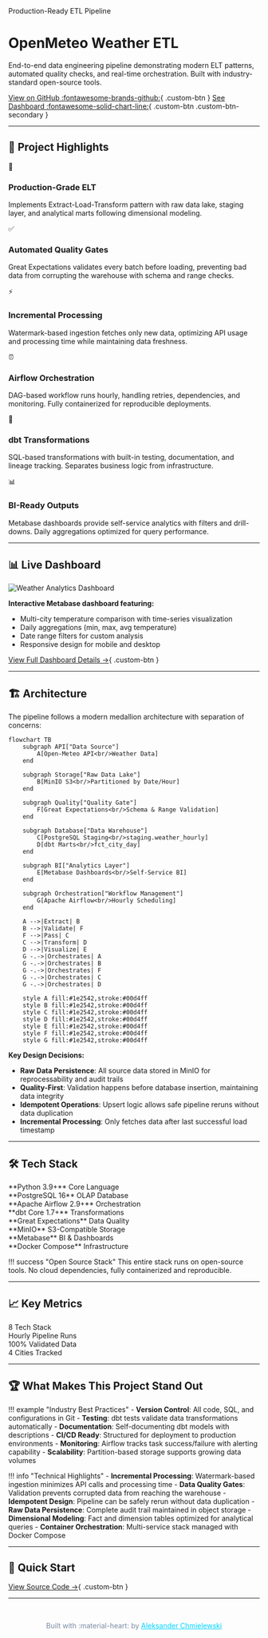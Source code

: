 <div class="hero-section" markdown="1">

<div class="hero-badge">Production-Ready ETL Pipeline</div>

# <span class="hero-title">OpenMeteo Weather ETL</span>

<p class="hero-subtitle">
End-to-end data engineering pipeline demonstrating modern ELT patterns, automated quality checks, and real-time orchestration. Built with industry-standard open-source tools.
</p>

[View on GitHub :fontawesome-brands-github:](https://github.com/a-chmielewski/endtoend-etl-openmeteo){ .custom-btn }
[See Dashboard :fontawesome-solid-chart-line:](#live-dashboard){ .custom-btn .custom-btn-secondary }

</div>

---

## :rocket: Project Highlights

<div class="feature-grid" markdown="1">

<div class="feature-card" markdown="1">
<div class="feature-icon">🔄</div>

### **Production-Grade ELT**
Implements Extract-Load-Transform pattern with raw data lake, staging layer, and analytical marts following dimensional modeling.
</div>

<div class="feature-card" markdown="1">
<div class="feature-icon">✅</div>

### **Automated Quality Gates**
Great Expectations validates every batch before loading, preventing bad data from corrupting the warehouse with schema and range checks.
</div>

<div class="feature-card" markdown="1">
<div class="feature-icon">⚡</div>

### **Incremental Processing**
Watermark-based ingestion fetches only new data, optimizing API usage and processing time while maintaining data freshness.
</div>

<div class="feature-card" markdown="1">
<div class="feature-icon">⏰</div>

### **Airflow Orchestration**
DAG-based workflow runs hourly, handling retries, dependencies, and monitoring. Fully containerized for reproducible deployments.
</div>

<div class="feature-card" markdown="1">
<div class="feature-icon">🔧</div>

### **dbt Transformations**
SQL-based transformations with built-in testing, documentation, and lineage tracking. Separates business logic from infrastructure.
</div>

<div class="feature-card" markdown="1">
<div class="feature-icon">📊</div>

### **BI-Ready Outputs**
Metabase dashboards provide self-service analytics with filters and drill-downs. Daily aggregations optimized for query performance.
</div>

</div>

---

## :bar_chart: Live Dashboard

<div class="dashboard-preview" markdown="1">

![Weather Analytics Dashboard](assets/dashboard.png)

**Interactive Metabase dashboard featuring:**

- Multi-city temperature comparison with time-series visualization
- Daily aggregations (min, max, avg temperature)
- Date range filters for custom analysis
- Responsive design for mobile and desktop

[View Full Dashboard Details →](dashboard.md){ .custom-btn }

</div>

---

## :building_construction: Architecture

The pipeline follows a modern medallion architecture with separation of concerns:

```mermaid
flowchart TB
    subgraph API["Data Source"]
        A[Open-Meteo API<br/>Weather Data]
    end
    
    subgraph Storage["Raw Data Lake"]
        B[MinIO S3<br/>Partitioned by Date/Hour]
    end
    
    subgraph Quality["Quality Gate"]
        F[Great Expectations<br/>Schema & Range Validation]
    end
    
    subgraph Database["Data Warehouse"]
        C[PostgreSQL Staging<br/>staging.weather_hourly]
        D[dbt Marts<br/>fct_city_day]
    end
    
    subgraph BI["Analytics Layer"]
        E[Metabase Dashboards<br/>Self-Service BI]
    end
    
    subgraph Orchestration["Workflow Management"]
        G[Apache Airflow<br/>Hourly Scheduling]
    end
    
    A -->|Extract| B
    B -->|Validate| F
    F -->|Pass| C
    C -->|Transform| D
    D -->|Visualize| E
    G -.->|Orchestrates| A
    G -.->|Orchestrates| B
    G -.->|Orchestrates| F
    G -.->|Orchestrates| C
    G -.->|Orchestrates| D
    
    style A fill:#1e2542,stroke:#00d4ff
    style B fill:#1e2542,stroke:#00d4ff
    style C fill:#1e2542,stroke:#00d4ff
    style D fill:#1e2542,stroke:#00d4ff
    style E fill:#1e2542,stroke:#00d4ff
    style F fill:#1e2542,stroke:#00d4ff
    style G fill:#1e2542,stroke:#00d4ff
```

**Key Design Decisions:**

- **Raw Data Persistence**: All source data stored in MinIO for reprocessability and audit trails
- **Quality-First**: Validation happens before database insertion, maintaining data integrity
- **Idempotent Operations**: Upsert logic allows safe pipeline reruns without data duplication
- **Incremental Processing**: Only fetches data after last successful load timestamp


---

## :hammer_and_wrench: Tech Stack

<div class="tech-stack" markdown="1">

<div class="tech-item" markdown="1">
**Python 3.9+**  
Core Language
</div>

<div class="tech-item" markdown="1">
**PostgreSQL 16**  
OLAP Database
</div>

<div class="tech-item" markdown="1">
**Apache Airflow 2.9+**  
Orchestration
</div>

<div class="tech-item" markdown="1">
**dbt Core 1.7+**  
Transformations
</div>

<div class="tech-item" markdown="1">
**Great Expectations**  
Data Quality
</div>

<div class="tech-item" markdown="1">
**MinIO**  
S3-Compatible Storage
</div>

<div class="tech-item" markdown="1">
**Metabase**  
BI & Dashboards
</div>

<div class="tech-item" markdown="1">
**Docker Compose**  
Infrastructure
</div>

</div>

!!! success "Open Source Stack"
    This entire stack runs on open-source tools. No cloud dependencies, fully containerized and reproducible.

---

## :chart_with_upwards_trend: Key Metrics

<div class="stats-grid" markdown="1">

<div class="stat-card" markdown="1">
<span class="stat-value">8</span>
<span class="stat-label">Tech Stack</span>
</div>

<div class="stat-card" markdown="1">
<span class="stat-value">Hourly</span>
<span class="stat-label">Pipeline Runs</span>
</div>

<div class="stat-card" markdown="1">
<span class="stat-value">100%</span>
<span class="stat-label">Validated Data</span>
</div>

<div class="stat-card" markdown="1">
<span class="stat-value">4</span>
<span class="stat-label">Cities Tracked</span>
</div>

</div>

---

## :trophy: What Makes This Project Stand Out

!!! example "Industry Best Practices"
    - **Version Control**: All code, SQL, and configurations in Git
    - **Testing**: dbt tests validate data transformations automatically
    - **Documentation**: Self-documenting dbt models with descriptions
    - **CI/CD Ready**: Structured for deployment to production environments
    - **Monitoring**: Airflow tracks task success/failure with alerting capability
    - **Scalability**: Partition-based storage supports growing data volumes

!!! info "Technical Highlights"
    - **Incremental Processing**: Watermark-based ingestion minimizes API calls and processing time
    - **Data Quality Gates**: Validation prevents corrupted data from reaching the warehouse
    - **Idempotent Design**: Pipeline can be safely rerun without data duplication
    - **Raw Data Persistence**: Complete audit trail maintained in object storage
    - **Dimensional Modeling**: Fact and dimension tables optimized for analytical queries
    - **Container Orchestration**: Multi-service stack managed with Docker Compose

---

## :rocket: Quick Start

[View Source Code →](https://github.com/a-chmielewski/endtoend-etl-openmeteo){ .custom-btn }

---

<div style="text-align: center; color: #7a8ba3; padding: 2rem 0;">
Built with :material-heart: by <a href="https://github.com/a-chmielewski" style="color: #00d4ff;">Aleksander Chmielewski</a>
</div>
